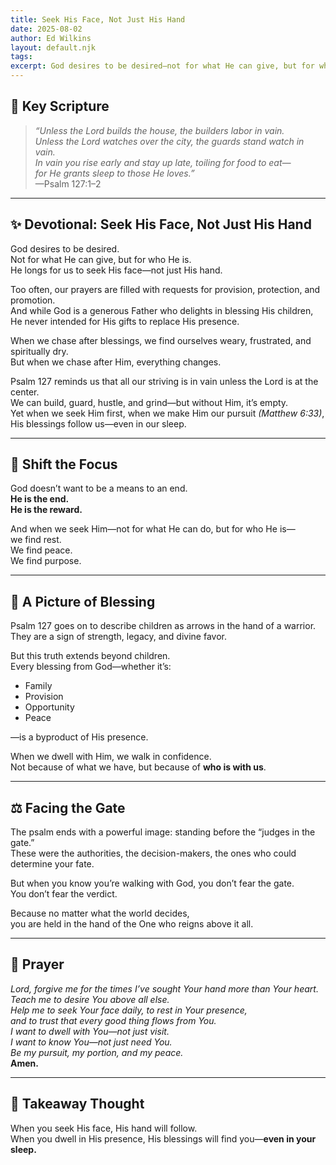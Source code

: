 ```yaml
---
title: Seek His Face, Not Just His Hand
date: 2025-08-02
author: Ed Wilkins
layout: default.njk
tags:
excerpt: God desires to be desired—not for what He can give, but for who He is. Psalm 127 reminds us that striving without Him is empty, but seeking Him brings rest and blessing.
---
```


## 📖 Key Scripture

> _“Unless the Lord builds the house, the builders labor in vain.  
> Unless the Lord watches over the city, the guards stand watch in vain.  
> In vain you rise early and stay up late, toiling for food to eat—  
> for He grants sleep to those He loves.”_  
> —Psalm 127:1–2

---

## ✨ Devotional: Seek His Face, Not Just His Hand

God desires to be desired.  
Not for what He can give, but for who He is.  
He longs for us to seek His face—not just His hand.

Too often, our prayers are filled with requests for provision, protection, and promotion.  
And while God is a generous Father who delights in blessing His children,  
He never intended for His gifts to replace His presence.

When we chase after blessings, we find ourselves weary, frustrated, and spiritually dry.  
But when we chase after Him, everything changes.

Psalm 127 reminds us that all our striving is in vain unless the Lord is at the center.  
We can build, guard, hustle, and grind—but without Him, it’s empty.  
Yet when we seek Him first, when we make Him our pursuit _(Matthew 6:33)_,  
His blessings follow us—even in our sleep.

---

## 🔄 Shift the Focus

God doesn’t want to be a means to an end.  
**He is the end.**  
**He is the reward.**

And when we seek Him—not for what He can do, but for who He is—  
we find rest.  
We find peace.  
We find purpose.

---

## 🏹 A Picture of Blessing

Psalm 127 goes on to describe children as arrows in the hand of a warrior.  
They are a sign of strength, legacy, and divine favor.

But this truth extends beyond children.  
Every blessing from God—whether it’s:

- Family
- Provision
- Opportunity
- Peace

—is a byproduct of His presence.

When we dwell with Him, we walk in confidence.  
Not because of what we have, but because of **who is with us**.

---

## ⚖️ Facing the Gate

The psalm ends with a powerful image: standing before the “judges in the gate.”  
These were the authorities, the decision-makers, the ones who could determine your fate.

But when you know you’re walking with God, you don’t fear the gate.  
You don’t fear the verdict.

Because no matter what the world decides,  
you are held in the hand of the One who reigns above it all.

---

## 🙏 Prayer

_Lord, forgive me for the times I’ve sought Your hand more than Your heart.  
Teach me to desire You above all else.  
Help me to seek Your face daily, to rest in Your presence,  
and to trust that every good thing flows from You.  
I want to dwell with You—not just visit.  
I want to know You—not just need You.  
Be my pursuit, my portion, and my peace._  
**Amen.**

---

## 📌 Takeaway Thought

When you seek His face, His hand will follow.  
When you dwell in His presence, His blessings will find you—**even in your sleep.**
